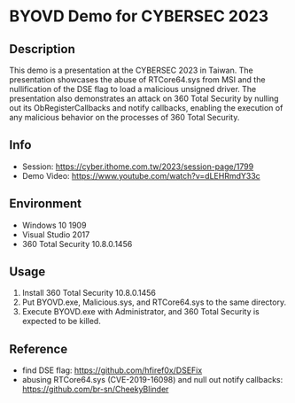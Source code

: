 # BYOVD Demo for CYBERSEC 2023

## Description
This demo is a presentation at the CYBERSEC 2023 in Taiwan. The presentation showcases the abuse of RTCore64.sys from MSI and the nullification of the DSE flag to load a malicious unsigned driver. The presentation also demonstrates an attack on 360 Total Security by nulling out its ObRegisterCallbacks and notify callbacks, enabling the execution of any malicious behavior on the processes of 360 Total Security.

## Info
* Session: https://cyber.ithome.com.tw/2023/session-page/1799
* Demo Video: https://www.youtube.com/watch?v=dLEHRmdY33c

## Environment
* Windows 10 1909
* Visual Studio 2017
* 360 Total Security 10.8.0.1456

## Usage
1. Install 360 Total Security 10.8.0.1456
2. Put BYOVD.exe, Malicious.sys, and RTCore64.sys to the same directory.
3. Execute BYOVD.exe with Administrator, and 360 Total Security is expected to be killed.

## Reference
* find DSE flag: https://github.com/hfiref0x/DSEFix
* abusing RTCore64.sys (CVE-2019-16098) and null out notify callbacks: https://github.com/br-sn/CheekyBlinder